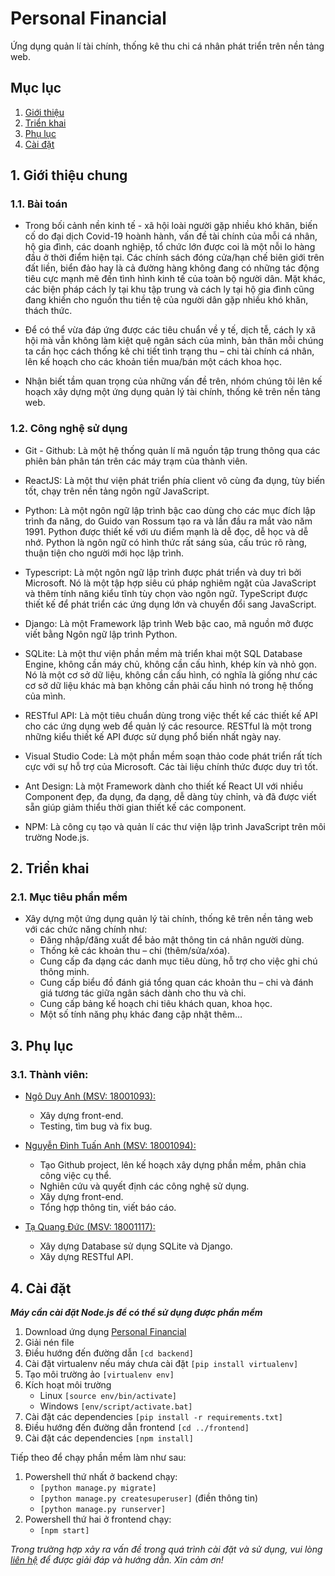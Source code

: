 # Personal Financial
Ứng dụng quản lí tài chính, thống kê thu chi cá nhân phát triển trên nền tảng web.

## Mục lục
1. [Giới thiệu](#gthieu)
2. [Triển khai](#trkhai)
3. [Phụ lục](#phluc)
4. [Cài đặt](#caidat)

<a name="gthieu"> </a>
## 1. Giới thiệu chung
### 1.1. Bài toán
- Trong bối cảnh nền kinh tế - xã hội loài người gặp nhiều khó khăn, biến cố do đại dịch Covid-19 hoành hành, vấn đề tài chính của mỗi cá nhân, hộ gia đình, các doanh nghiệp, tổ chức lớn được coi là một nỗi lo hàng đầu ở thời điểm hiện tại. Các chính sách đóng cửa/hạn chế biên giới trên đất liền, biển đảo hay là cả đường hàng không đang có những tác động tiêu cực mạnh mẽ đến tình hình kinh tế của toàn bộ người dân. Mặt khác, các biện pháp cách ly tại khu tập trung và cách ly tại hộ gia đình cũng đang khiến cho nguồn thu tiền tệ của người dân gặp nhiều khó khăn, thách thức.

- Để có thể vừa đáp ứng được các tiêu chuẩn về y tế, dịch tễ, cách ly xã hội mà vẫn không làm kiệt quệ ngân sách của mình, bản thân mỗi chúng ta cần học cách thống kê chi tiết tình trạng thu – chi tài chính cá nhân, lên kế hoạch cho các khoản tiền mua/bán một cách khoa học.

- Nhận biết tầm quan trọng của những vấn đề trên, nhóm chúng tôi lên kế hoạch xây dựng một ứng dụng quản lý tài chính, thống kê trên nền tảng web.

### 1.2. Công nghệ sử dụng
- Git - Github: Là một hệ thống quản lí mã nguồn tập trung thông qua các phiên bản phân tán trên các máy trạm của thành viên.

- ReactJS: Là một thư viện phát triển phía client vô cùng đa dụng, tùy biến tốt, chạy trên nền tảng ngôn ngữ JavaScript.

- Python: Là một ngôn ngữ lập trình bậc cao dùng cho các mục đích lập trình đa năng, do Guido van Rossum tạo ra và lần đầu ra mắt vào năm 1991. Python được thiết kế với ưu điểm mạnh là dễ đọc, dễ học và dễ nhớ. Python là ngôn ngữ có hình thức rất sáng sủa, cấu trúc rõ ràng, thuận tiện cho người mới học lập trình. 

- Typescript: Là một ngôn ngữ lập trình được phát triển và duy trì bởi Microsoft. Nó là một tập hợp siêu cú pháp nghiêm ngặt của JavaScript và thêm tính năng kiểu tĩnh tùy chọn vào ngôn ngữ. TypeScript được thiết kế để phát triển các ứng dụng lớn và chuyển đổi sang JavaScript.

- Django: Là một Framework lập trình Web bậc cao, mã nguồn mở được viết bằng Ngôn ngữ lập trình Python.

- SQLite: Là một thư viện phần mềm mà triển khai một SQL Database Engine, không cần máy chủ, không cần cấu hình, khép kín và nhỏ gọn. Nó là một cơ sở dữ liệu, không cần cấu hình, có nghĩa là giống như các cơ sở dữ liệu khác mà bạn không cần phải cấu hình nó trong hệ thống của mình.

- RESTful API: Là một tiêu chuẩn dùng trong việc thết kế các thiết kế API cho các ứng dụng web để quản lý các resource. RESTful là một trong những kiểu thiết kế API được sử dụng phổ biến nhất ngày nay.

- Visual Studio Code: Là một phần mềm soạn thảo code phát triển rất tích cực với sự hỗ trợ của Microsoft. Các tài liệu chính thức được duy trì tốt.

- Ant Design: Là một Framework dành cho thiết kế React UI với nhiều Component đẹp, đa dụng, đa dạng, dễ dàng tùy chỉnh, và đã được viết sẵn giúp giảm thiểu thời gian thiết kế các component.

- NPM: Là công cụ tạo và quản lí các thư viện lập trình JavaScript trên môi trường Node.js.

<a name="trkhai"> </a>
## 2. Triển khai
### 2.1. Mục tiêu phần mềm
- Xây dựng một ứng dụng quản lý tài chính, thống kê trên nền tảng web với các chức năng chính như:
	- Đăng nhập/đăng xuất để bảo mật thông tin cá nhân người dùng.
	- Thống kê các khoản thu – chi (thêm/sửa/xóa).
	- Cung cấp đa dạng các danh mục tiêu dùng, hỗ trợ cho việc ghi chú thông minh.
	- Cung cấp biểu đồ đánh giá tổng quan các khoản thu – chi và đánh giá tương tác giữa ngân sách dành cho thu và chi.
	- Cung cấp bảng kế hoạch chi tiêu khách quan, khoa học.
	- Một số tính năng phụ khác đang cập nhật thêm…

<a name="phluc"> </a>
## 3. Phụ lục
### 3.1. Thành viên:
- [Ngô Duy Anh (MSV: 18001093):](https://www.facebook.com/anh.duy.11/)
	- Xây dựng front-end.
	- Testing, tìm bug và fix bug.

- [Nguyễn Đình Tuấn Anh (MSV: 18001094):](https://www.facebook.com/rekt.anh/)
	- Tạo Github project, lên kế hoạch xây dựng phần mềm, phân chia công việc cụ thể.
	- Nghiên cứu và quyết định các công nghệ sử dụng.
	- Xây dựng front-end.
	- Tổng hợp thông tin, viết báo cáo.

- [Tạ Quang Đức (MSV: 18001117):](https://www.facebook.com/duc.ta.14473)
	- Xây dựng Database sử dụng SQLite và Django.
	- Xây dựng RESTful API.

<a name="caidat"> </a>
## 4. Cài đặt
***Máy cần cài đặt Node.js để có thể sử dụng được phần mềm***

1. Download ứng dụng [Personal Financial]()
2. Giải nén file
3. Điều hướng đến đường dẫn `[cd backend]`
4. Cài đặt virtualenv nếu máy chưa cài đặt `[pip install virtualenv]`
5. Tạo môi trường ảo `[virtualenv env]`
6. Kích hoạt môi trường
	- Linux `[source env/bin/activate]`
	- Windows `[env/script/activate.bat]`
7. Cài đặt các dependencies `[pip install -r requirements.txt]`
8. Điều hướng đến đường dẫn frontend `[cd ../frontend]`
9. Cài đặt các dependencies `[npm install]`

Tiếp theo để chạy phần mềm làm như sau:

1. Powershell thứ nhất ở backend chạy:
	- `[python manage.py migrate]`
	- `[python manage.py createsuperuser]` (điền thông tin)
	- `[python manage.py runserver]`
2. Powershell thứ hai ở frontend chạy: 
	- `[npm start]`

*Trong trường hợp xảy ra vấn đề trong quá trình cài đặt và sử dụng, vui lòng [liên hệ](https://www.facebook.com/duc.ta.14473) để được giải đáp và hướng dẫn. Xin cảm ơn!*

